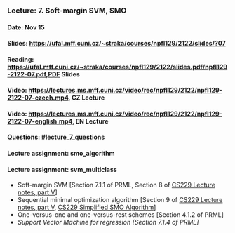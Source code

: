 ### Lecture: 7. Soft-margin SVM, SMO
#### Date: Nov 15
#### Slides: https://ufal.mff.cuni.cz/~straka/courses/npfl129/2122/slides/?07
#### Reading: https://ufal.mff.cuni.cz/~straka/courses/npfl129/2122/slides.pdf/npfl129-2122-07.pdf,PDF Slides
#### Video: https://lectures.ms.mff.cuni.cz/video/rec/npfl129/2122/npfl129-2122-07-czech.mp4, CZ Lecture
#### Video: https://lectures.ms.mff.cuni.cz/video/rec/npfl129/2122/npfl129-2122-07-english.mp4, EN Lecture
#### Questions: #lecture_7_questions
#### Lecture assignment: smo_algorithm
#### Lecture assignment: svm_multiclass

- Soft-margin SVM [Section 7.1.1 of PRML, Section 8 of [CS229 Lecture notes, part V](http://cs229.stanford.edu/summer2020/cs229-notes3.pdf)]
- Sequential minimal optimization algorithm [Section 9 of [CS229 Lecture notes, part V](http://cs229.stanford.edu/summer2020/cs229-notes3.pdf), [CS229 Simplified SMO Algorithm](http://cs229.stanford.edu/materials/smo.pdf)]
- One-versus-one and one-versus-rest schemes [Section 4.1.2 of PRML]
- _Support Vector Machine for regression [Section 7.1.4 of PRML]_
